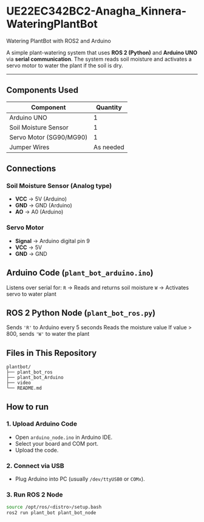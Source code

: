 # UE22EC342BC2-Anagha_Kinnera-WateringPlantBot

Watering PlantBot with ROS2 and Arduino

A simple plant-watering system that uses **ROS 2 (Python)** and **Arduino UNO** via **serial communication**. The system reads soil moisture and activates a servo motor to water the plant if the soil is dry.

---

## Components Used

| Component              | Quantity |
|------------------------|----------|
| Arduino UNO            | 1        |
| Soil Moisture Sensor   | 1        |
| Servo Motor (SG90/MG90)| 1        |
| Jumper Wires           | As needed|


## Connections

### Soil Moisture Sensor (Analog type)
- **VCC** → 5V (Arduino)
- **GND** → GND (Arduino)
- **AO**  → A0 (Arduino)

### Servo Motor
- **Signal** → Arduino digital pin 9
- **VCC** → 5V
- **GND** → GND



## Arduino Code (`plant_bot_arduino.ino`)

 Listens over serial for:
   `R` → Reads and returns soil moisture
   `W` → Activates servo to water plant



## ROS 2 Python Node (`plant_bot_ros.py`)

 Sends `'R'` to Arduino every 5 seconds
 Reads the moisture value
 If value > 800, sends `'W'` to water the plant


## Files in This Repository

```text
plantbot/
├── plant_bot_ros        
├── plant_bot_Arduino    
├── video                
└── README.md              
```


## How to run

### 1. Upload Arduino Code
- Open `arduino_node.ino` in Arduino IDE.
- Select your board and COM port.
- Upload the code.

### 2. Connect via USB
- Plug Arduino into PC (usually `/dev/ttyUSB0` or `COMx`).

### 3. Run ROS 2 Node
```bash
source /opt/ros/<distro>/setup.bash
ros2 run plant_bot plant_bot_node


